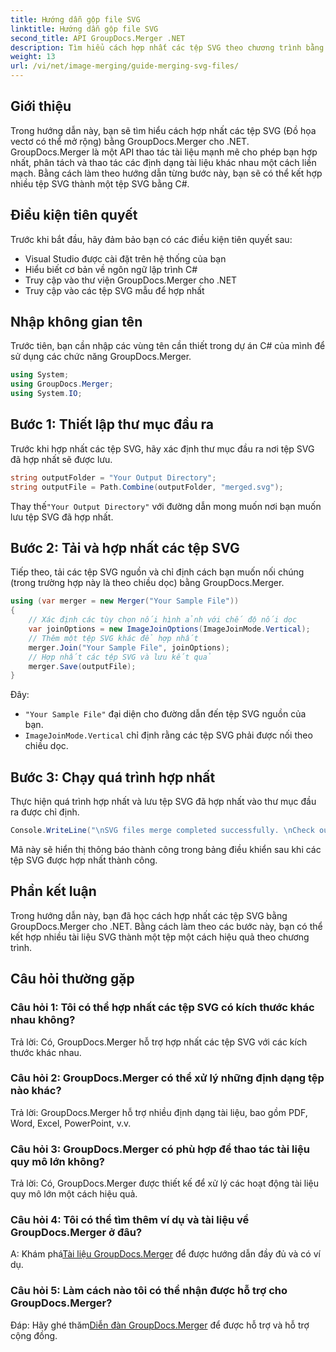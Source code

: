 ```yaml
---
title: Hướng dẫn gộp file SVG
linktitle: Hướng dẫn gộp file SVG
second_title: API GroupDocs.Merger .NET
description: Tìm hiểu cách hợp nhất các tệp SVG theo chương trình bằng GroupDocs.Merger cho .NET. Kết hợp nhiều tài liệu SVG một cách dễ dàng.
weight: 13
url: /vi/net/image-merging/guide-merging-svg-files/
---
```

## Giới thiệu
Trong hướng dẫn này, bạn sẽ tìm hiểu cách hợp nhất các tệp SVG (Đồ họa vectơ có thể mở rộng) bằng GroupDocs.Merger cho .NET. GroupDocs.Merger là một API thao tác tài liệu mạnh mẽ cho phép bạn hợp nhất, phân tách và thao tác các định dạng tài liệu khác nhau một cách liền mạch. Bằng cách làm theo hướng dẫn từng bước này, bạn sẽ có thể kết hợp nhiều tệp SVG thành một tệp SVG bằng C#.

## Điều kiện tiên quyết

Trước khi bắt đầu, hãy đảm bảo bạn có các điều kiện tiên quyết sau:

- Visual Studio được cài đặt trên hệ thống của bạn
- Hiểu biết cơ bản về ngôn ngữ lập trình C#
- Truy cập vào thư viện GroupDocs.Merger cho .NET
- Truy cập vào các tệp SVG mẫu để hợp nhất

## Nhập không gian tên

Trước tiên, bạn cần nhập các vùng tên cần thiết trong dự án C# của mình để sử dụng các chức năng GroupDocs.Merger.

```csharp
using System; 
using GroupDocs.Merger;
using System.IO;
```

## Bước 1: Thiết lập thư mục đầu ra

Trước khi hợp nhất các tệp SVG, hãy xác định thư mục đầu ra nơi tệp SVG đã hợp nhất sẽ được lưu.

```csharp
string outputFolder = "Your Output Directory";
string outputFile = Path.Combine(outputFolder, "merged.svg");
```

 Thay thế`"Your Output Directory"` với đường dẫn mong muốn nơi bạn muốn lưu tệp SVG đã hợp nhất.

## Bước 2: Tải và hợp nhất các tệp SVG

Tiếp theo, tải các tệp SVG nguồn và chỉ định cách bạn muốn nối chúng (trong trường hợp này là theo chiều dọc) bằng GroupDocs.Merger.

```csharp
using (var merger = new Merger("Your Sample File"))
{
    // Xác định các tùy chọn nối hình ảnh với chế độ nối dọc
    var joinOptions = new ImageJoinOptions(ImageJoinMode.Vertical);
    // Thêm một tệp SVG khác để hợp nhất
    merger.Join("Your Sample File", joinOptions);
    // Hợp nhất các tệp SVG và lưu kết quả
    merger.Save(outputFile);
}
```

Đây:
- `"Your Sample File"` đại diện cho đường dẫn đến tệp SVG nguồn của bạn.
- `ImageJoinMode.Vertical` chỉ định rằng các tệp SVG phải được nối theo chiều dọc.

## Bước 3: Chạy quá trình hợp nhất

Thực hiện quá trình hợp nhất và lưu tệp SVG đã hợp nhất vào thư mục đầu ra được chỉ định.

```csharp
Console.WriteLine("\nSVG files merge completed successfully. \nCheck output in {0}", outputFolder);
```

Mã này sẽ hiển thị thông báo thành công trong bảng điều khiển sau khi các tệp SVG được hợp nhất thành công.

## Phần kết luận

Trong hướng dẫn này, bạn đã học cách hợp nhất các tệp SVG bằng GroupDocs.Merger cho .NET. Bằng cách làm theo các bước này, bạn có thể kết hợp nhiều tài liệu SVG thành một tệp một cách hiệu quả theo chương trình.

## Câu hỏi thường gặp

### Câu hỏi 1: Tôi có thể hợp nhất các tệp SVG có kích thước khác nhau không?

Trả lời: Có, GroupDocs.Merger hỗ trợ hợp nhất các tệp SVG với các kích thước khác nhau.

### Câu hỏi 2: GroupDocs.Merger có thể xử lý những định dạng tệp nào khác?

Trả lời: GroupDocs.Merger hỗ trợ nhiều định dạng tài liệu, bao gồm PDF, Word, Excel, PowerPoint, v.v.

### Câu hỏi 3: GroupDocs.Merger có phù hợp để thao tác tài liệu quy mô lớn không?

Trả lời: Có, GroupDocs.Merger được thiết kế để xử lý các hoạt động tài liệu quy mô lớn một cách hiệu quả.

### Câu hỏi 4: Tôi có thể tìm thêm ví dụ và tài liệu về GroupDocs.Merger ở đâu?

 A: Khám phá[Tài liệu GroupDocs.Merger](https://tutorials.groupdocs.com/merger/net/) để được hướng dẫn đầy đủ và có ví dụ.

### Câu hỏi 5: Làm cách nào tôi có thể nhận được hỗ trợ cho GroupDocs.Merger?

 Đáp: Hãy ghé thăm[Diễn đàn GroupDocs.Merger](https://forum.groupdocs.com/c/merger/32) để được hỗ trợ và hỗ trợ cộng đồng.